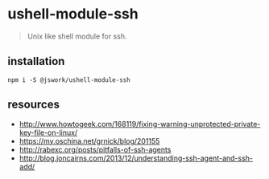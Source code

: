 # ushell-module-ssh
> Unix like shell module for ssh.

## installation
```shell
npm i -S @jswork/ushell-module-ssh
```

## resources
- http://www.howtogeek.com/168119/fixing-warning-unprotected-private-key-file-on-linux/
- https://my.oschina.net/grnick/blog/201155
- http://rabexc.org/posts/pitfalls-of-ssh-agents
- http://blog.joncairns.com/2013/12/understanding-ssh-agent-and-ssh-add/
